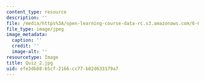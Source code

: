 ```yaml
---
content_type: resource
description: ''
file: /media/https%3A/open-learning-course-data-rc.s3.amazonaws.com/6-041sc-probabilistic-systems-analysis-and-applied-probability-fall-2013/efe3db8865cf2166cc77b82d633179a7_Quiz_2.jpg
file_type: image/jpeg
image_metadata:
  caption: ''
  credit: ''
  image-alt: ''
resourcetype: Image
title: Quiz_2.jpg
uid: efe3db88-65cf-2166-cc77-b82d633179a7
---
```

